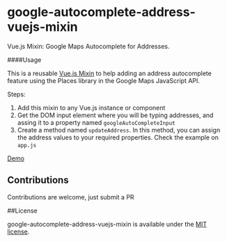 # google-autocomplete-address-vuejs-mixin
Vue.js Mixin: Google Maps Autocomplete for Addresses.

####Usage

This is a reusable [Vue.js Mixin](http://vuejs.org/api/#mixins) to help adding an address autocomplete feature using the Places library in the Google Maps JavaScript API.

Steps:

1. Add this mixin to any Vue.js instance or component
2. Get the DOM input element where you will be typing addresses, and assing it to a property named `googleAutoCompleteInput`
3. Create a method named `updateAddress`. In this method, you can assign the address values to your required properties. Check the example on `app.js`

[Demo](https://crabbly.github.io/google-autocomplete-address-vuejs-mixin/)

## Contributions

Contributions are welcome, just submit a PR

##License

google-autocomplete-address-vuejs-mixin is available under the [MIT license](https://github.com/crabbly/google-autocomplete-address-vuejs-mixin/blob/master/LICENSE.md).
